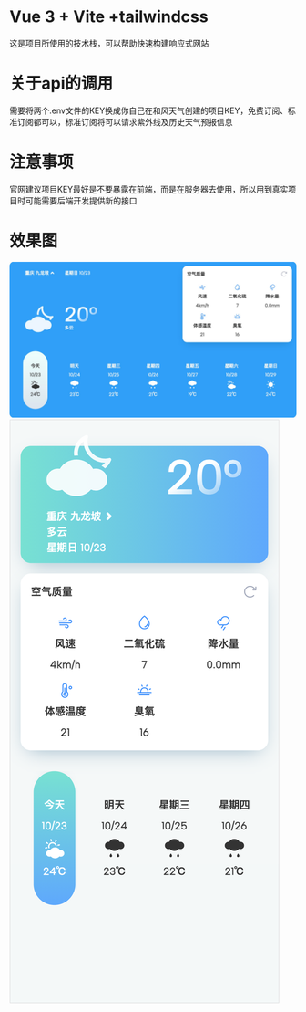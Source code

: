 # Vue 3 + Vite +tailwindcss

这是项目所使用的技术栈，可以帮助快速构建响应式网站

# 关于api的调用

需要将两个.env文件的KEY换成你自己在和风天气创建的项目KEY，免费订阅、标准订阅都可以，标准订阅将可以请求紫外线及历史天气预报信息

# 注意事项

官网建议项目KEY最好是不要暴露在前端，而是在服务器去使用，所以用到真实项目时可能需要后端开发提供新的接口

# 效果图

<img src='./public/pc.jpg' alt='pc'>
<img src='./public/mobile.jpg' alt='mobile'>